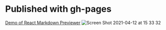 # Published with gh-pages
[Demo of React Markdown Previewer]
![Screen Shot 2021-04-12 at 15 33 32](https://user-images.githubusercontent.com/22565318/114465405-bde01380-9bef-11eb-80f3-2c7c4463391e.png)


[Demo of React Markdown Previewer]: <https://ardayuksel.github.io/react-markdown-previewer/>
